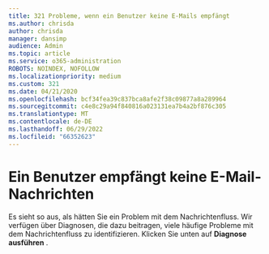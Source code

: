 ```yaml
---
title: 321 Probleme, wenn ein Benutzer keine E-Mails empfängt
ms.author: chrisda
author: chrisda
manager: dansimp
audience: Admin
ms.topic: article
ms.service: o365-administration
ROBOTS: NOINDEX, NOFOLLOW
ms.localizationpriority: medium
ms.custom: 321
ms.date: 04/21/2020
ms.openlocfilehash: bcf34fea39c837bca8afe2f38c09877a8a289964
ms.sourcegitcommit: c4e8c29a94f840816a023131ea7b4a2bf876c305
ms.translationtype: MT
ms.contentlocale: de-DE
ms.lasthandoff: 06/29/2022
ms.locfileid: "66352623"
---
```

# <a name="a-user-isnt-receiving-email-messages"></a>Ein Benutzer empfängt keine E-Mail-Nachrichten

Es sieht so aus, als hätten Sie ein Problem mit dem Nachrichtenfluss. Wir verfügen über Diagnosen, die dazu beitragen, viele häufige Probleme mit dem Nachrichtenfluss zu identifizieren. Klicken Sie unten auf **Diagnose ausführen** .
 